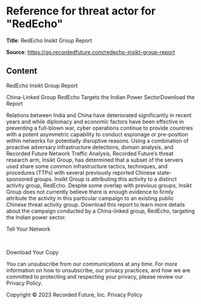 # Reference for threat actor for "RedEcho"

**Title**: RedEcho Insikt Group Report

**Source**: https://go.recordedfuture.com/redecho-insikt-group-report

## Content






RedEcho Insikt Group Report








































China-Linked Group RedEcho Targets the Indian Power SectorDownload the Report














Relations between India and China have deteriorated significantly in recent years and while diplomacy and economic factors have been effective in preventing a full-blown war, cyber operations continue to provide countries with a potent asymmetric capability to conduct espionage or pre-position within networks for potentially disruptive reasons.
Using a combination of proactive adversary infrastructure detections, domain analysis, and Recorded Future Network Traffic Analysis, Recorded Future’s threat research arm, Insikt Group, has determined that a subset of the servers used share some common infrastructure tactics, techniques, and procedures (TTPs) with several previously reported Chinese state-sponsored groups.
Insikt Group is attributing this activity to a distinct activity group, RedEcho. Despite some overlap with previous groups, Insikt Group does not currently believe there is enough evidence to firmly attribute the activity in this particular campaign to an existing public Chinese threat activity group.
Download this report to learn more details about the campaign conducted by a China-linked group, RedEcho, targeting the Indian power sector.








Tell Your Network







   














Download Your Copy













You can unsubscribe from our communications at any time. For more information on how to unsubscribe, our privacy practices, and how we are committed to protecting and respecting your privacy, please review our Privacy Policy.























Copyright © 2023 Recorded Future, Inc. Privacy Policy





















